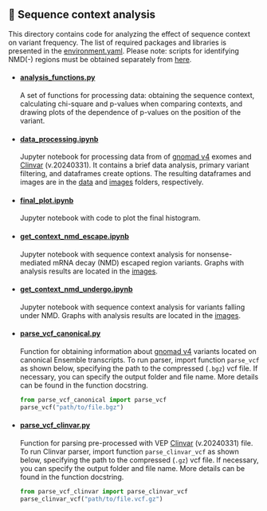 ## 💫 Sequence context analysis
This directory contains code for analyzing the effect of sequence context on variant frequency. The list of required packages and libraries is presented in the [environment.yaml](environment.yaml). Please note: scripts for identifying NMD(-) regions must be obtained separately from [here](https://github.com/rebeccaito/nmd-escape).

* #### [analysis_functions.py](analysis_functions.py)
  A set of functions for processing data: obtaining the sequence context, calculating chi-square and p-values when comparing contexts, and drawing plots of the dependence of p-values on the position of the variant.

  
* #### [data_processing.ipynb](data_processing.ipynb)  
  Jupyter notebook for processing data from of [gnomad v4](https://gnomad.broadinstitute.org/downloads#v4) exomes and [Clinvar](https://ftp.ncbi.nlm.nih.gov/pub/clinvar/vcf_GRCh38/) (v.20240331). It contains a brief data analysis, primary variant filtering, and dataframes create options. The resulting dataframes and images are in the [data](data) and [images](images) folders, respectively.

* #### [final_plot.ipynb](final_plot.ipynb)
  Jupyter notebook with code to plot the final histogram.
  
    
* #### [get_context_nmd_escape.ipynb](get_context_nmd_escape.ipynb)  
  Jupyter notebook with sequence context analysis for nonsense-mediated mRNA decay (NMD) escaped region variants. Graphs with analysis results are located in the [images](images). 

  
* #### [get_context_nmd_undergo.ipynb](get_context_nmd_undergo.ipynb)  
  Jupyter notebook with sequence context analysis for variants falling under NMD. Graphs with analysis results are located in the [images](images).  

  
* #### [parse_vcf_canonical.py](parse_vcf_canonical.py)  
  Function for obtaining information about [gnomad v4](https://gnomad.broadinstitute.org/downloads#v4) variants located on canonical Ensemble transcripts.
  To run parser, import function `parse_vcf` as shown below, specifying the path to the compressed (`.bgz`) vcf file. If necessary, you can specify the output folder and file name. More details can be found in the function docstring.
  ```python
  from parse_vcf_canonical import parse_vcf  
  parse_vcf("path/to/file.bgz")  
  ```

  
* #### [parse_vcf_clinvar.py](parse_vcf_clinvar.py)  
  Function for parsing pre-processed with VEP [Clinvar](https://ftp.ncbi.nlm.nih.gov/pub/clinvar/vcf_GRCh38/) (v.20240331) file.
    To run Clinvar parser, import function `parse_clinvar_vcf` as shown below, specifying the path to the compressed (`.gz`) vcf file. If necessary, you can specify the output folder and file name. More details can be found in the function docstring.
  ```python
  from parse_vcf_clinvar import parse_clinvar_vcf  
  parse_clinvar_vcf("path/to/file.vcf.gz")
  ```
